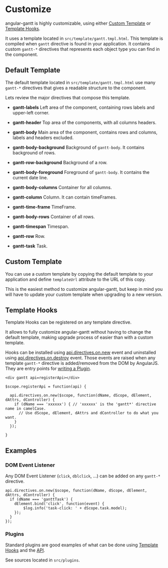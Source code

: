 # Customize

angular-gantt is highly customizable, using either [Custom Template](#custom-template) or [Template Hooks](#template-hooks).

It uses a template located in `src/template/gantt.tmpl.html`. This template is
compiled when `gantt` directive is found in your application. It contains custom `gantt-*` directives that represents
each object type you can find in the component.

## Default Template

The default template located in `src/template/gantt.tmpl.html` use many `gantt-*` directives that
gives a readable structure to the component. 

Lets review the major directives that compose this template.

- **gantt-labels** Left area of the component, containing rows labels and upper-left corner.

- **gantt-header** Top area of the components, with all columns headers.

- **gantt-body** Main area of the component, contains rows and columns, labels and headers excluded.

- **gantt-body-background** Background of `gantt-body`. It contains background of rows.

- **gantt-row-background** Background of a row.

- **gantt-body-foreground** Foreground of `gantt-body`. It contains the current date line.

- **gantt-body-columns** Container for all columns.

- **gantt-column** Column. It can contain timeFrames.

- **gantt-time-frame** TimeFrame.

- **gantt-body-rows** Container of all rows.

- **gantt-timespan** Timespan.

- **gantt-row** Row.

- **gantt-task** Task.

## Custom Template

You can use a custom template by copying the default template to your application and define `templateUrl`
attribute to the URL of this copy.

This is the easiest method to customize angular-gantt, but keep in mind you will have to update your custom template
when upgrading to a new version.

## Template Hooks

Template Hooks can be registered on any template directive.

It allows to fully customize angular-gantt without having to change the default template, making upgrade process of
easier than with a custom template.

Hooks can be installed using [api.directives.on.new](api.md#directives) event and uninstalled
using [api.directives.on.destroy](api.md#directives) event. Those events are raised when any template `gantt-*`
directive is added/removed from the DOM by AngularJS. They are entry points for [writing a Plugin](write_plugin.md).

    <div gantt api=registerApi></div>

<!-- -->

    $scope.registerApi = function(api) {
    
      api.directives.on.new($scope, function(dName, dScope, dElement, dAttrs, dController) {
        if (dName === 'xxxxxx') { // 'xxxxxx' is the 'gantt*' directive name in camelCase.
          // Use dScope, dElement, dAttrs and dController to do what you want.
        }
      });
      
    }

## Examples

### DOM Event Listener

Any DOM Event Listener (`click`, `dblclick`, ...) can be added on any `gantt-*` directive.

    api.directives.on.new($scope, function(dName, dScope, dElement, dAttrs, dController) {
      if (dName === 'ganttTask') {
        dElement.bind('click', function(event) {
            $log.info('task-click: ' + dScope.task.model);
        });
      }
    });

### Plugins

Standard plugins are good examples of what can be done using [Template Hooks](#template-hooks) and the [API](api.md). 

See sources located in `src/plugins`.
